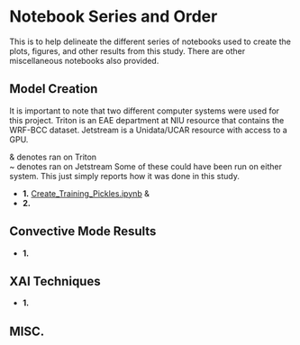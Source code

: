 # Notebook Series and Order
This is to help delineate the different series of notebooks used to create the plots, figures, and other results from this study. There are other miscellaneous notebooks also provided.

## Model Creation
It is important to note that two different computer systems were used for this project. Triton is an EAE department at NIU resource that contains the WRF-BCC dataset. Jetstream is a Unidata/UCAR resource with access to a GPU.

& denotes ran on Triton                                                                                                                                                                                                                                                      
~ denotes ran on Jetstream
Some of these could have been run on either system. This just simply reports how it was done in this study.

- **1.** <a href="https://github.com/jcorner1/Future_Modes/blob/main/Code/Create_Training_Pickles.ipynb">Create_Training_Pickles.ipynb</a> &
- **2.** 

## Convective Mode Results
- **1.**

## XAI Techniques
- **1.**

## MISC.

